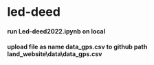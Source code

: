 # led-deed

#### run Led-deed2022.ipynb on local
#### upload file as name data_gps.csv to github path land_website\data\data_gps.csv
